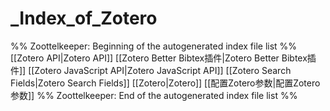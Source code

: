 # _Index_of_Zotero
%% Zoottelkeeper: Beginning of the autogenerated index file list  %%
 [[Zotero API|Zotero API]]
 [[Zotero Better Bibtex插件|Zotero Better Bibtex插件]]
 [[Zotero JavaScript API|Zotero JavaScript API]]
 [[Zotero Search Fields|Zotero Search Fields]]
 [[Zotero|Zotero]]
 [[配置Zotero参数|配置Zotero参数]]
%% Zoottelkeeper: End of the autogenerated index file list  %%
